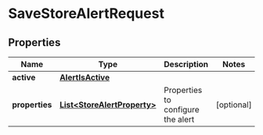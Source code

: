 
# SaveStoreAlertRequest

## Properties
Name | Type | Description | Notes
------------ | ------------- | ------------- | -------------
**active** | [**AlertIsActive**](AlertIsActive.md) |  | 
**properties** | [**List&lt;StoreAlertProperty&gt;**](StoreAlertProperty.md) | Properties to configure the alert |  [optional]



